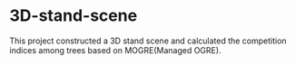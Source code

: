 # 3D-stand-scene
This project constructed a 3D stand scene and calculated the competition indices among trees based on MOGRE(Managed OGRE).

